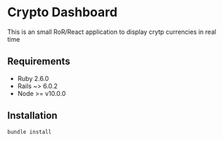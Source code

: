# Crypto Dashboard

This is an small RoR/React application to display crytp currencies in real time

## Requirements
* Ruby 2.6.0
* Rails ~> 6.0.2
* Node >= v10.0.0

## Installation

```
bundle install
```

